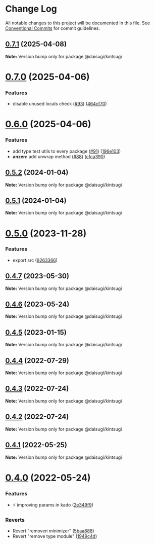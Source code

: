 # Change Log

All notable changes to this project will be documented in this file.
See [Conventional Commits](https://conventionalcommits.org) for commit guidelines.

## [0.7.1](https://github.com/daisugiland/daisugi/compare/@daisugi/kintsugi@0.7.0...@daisugi/kintsugi@0.7.1) (2025-04-08)

**Note:** Version bump only for package @daisugi/kintsugi

# [0.7.0](https://github.com/daisugiland/daisugi/compare/@daisugi/kintsugi@0.6.0...@daisugi/kintsugi@0.7.0) (2025-04-06)

### Features

* disable unused locals check ([#93](https://github.com/daisugiland/daisugi/issues/93)) ([464cf70](https://github.com/daisugiland/daisugi/commit/464cf70676e8e0c261d89f620c62b853af54c389))

# [0.6.0](https://github.com/daisugiland/daisugi/compare/@daisugi/kintsugi@0.5.2...@daisugi/kintsugi@0.6.0) (2025-04-06)

### Features

* add type test utils to every package ([#91](https://github.com/daisugiland/daisugi/issues/91)) ([196e103](https://github.com/daisugiland/daisugi/commit/196e103a6a4a28f840bbaa487c9777a68c63196b))
* **anzen:** add unwrap method ([#88](https://github.com/daisugiland/daisugi/issues/88)) ([cfca390](https://github.com/daisugiland/daisugi/commit/cfca3901af457c4df14e55411fb02c508fa965ca))

## [0.5.2](https://github.com/daisugiland/daisugi/compare/@daisugi/kintsugi@0.5.0...@daisugi/kintsugi@0.5.2) (2024-01-04)

**Note:** Version bump only for package @daisugi/kintsugi

## [0.5.1](https://github.com/daisugiland/daisugi/compare/@daisugi/kintsugi@0.5.0...@daisugi/kintsugi@0.5.1) (2024-01-04)

**Note:** Version bump only for package @daisugi/kintsugi

# [0.5.0](https://github.com/daisugiland/daisugi/compare/@daisugi/kintsugi@0.4.7...@daisugi/kintsugi@0.5.0) (2023-11-28)

### Features

* export src ([9263366](https://github.com/daisugiland/daisugi/commit/9263366f21e753c3edf34234f5833aff611538f5))

## [0.4.7](https://github.com/daisugiland/daisugi/compare/@daisugi/kintsugi@0.4.6...@daisugi/kintsugi@0.4.7) (2023-05-30)

**Note:** Version bump only for package @daisugi/kintsugi

## [0.4.6](https://github.com/daisugiland/daisugi/compare/@daisugi/kintsugi@0.4.5...@daisugi/kintsugi@0.4.6) (2023-05-24)

**Note:** Version bump only for package @daisugi/kintsugi

## [0.4.5](https://github.com/daisugiland/daisugi/compare/@daisugi/kintsugi@0.4.4...@daisugi/kintsugi@0.4.5) (2023-01-15)

**Note:** Version bump only for package @daisugi/kintsugi

## [0.4.4](https://github.com/daisugiland/daisugi/compare/@daisugi/kintsugi@0.4.3...@daisugi/kintsugi@0.4.4) (2022-07-29)

**Note:** Version bump only for package @daisugi/kintsugi

## [0.4.3](https://github.com/daisugiland/daisugi/compare/@daisugi/kintsugi@0.4.2...@daisugi/kintsugi@0.4.3) (2022-07-24)

**Note:** Version bump only for package @daisugi/kintsugi

## [0.4.2](https://github.com/daisugiland/daisugi/compare/@daisugi/kintsugi@0.4.1...@daisugi/kintsugi@0.4.2) (2022-07-24)

**Note:** Version bump only for package @daisugi/kintsugi

## [0.4.1](https://github.com/daisugiland/daisugi/compare/@daisugi/kintsugi@0.4.0...@daisugi/kintsugi@0.4.1) (2022-05-25)

**Note:** Version bump only for package @daisugi/kintsugi

# [0.4.0](https://github.com/daisugiland/daisugi/compare/@daisugi/kintsugi@0.3.9...@daisugi/kintsugi@0.4.0) (2022-05-24)

### Features

* :zap: improving params in kado ([2e349f9](https://github.com/daisugiland/daisugi/commit/2e349f917d1af79511b13ece3720baeca855e413))

### Reverts

* Revert "removen minimizer" ([5baa888](https://github.com/daisugiland/daisugi/commit/5baa88806a091420549575d7b01338e40a343be3))
* Revert "remove type module" ([1949c4d](https://github.com/daisugiland/daisugi/commit/1949c4d33ec01425682dd474b1852dbda13f50bd))
